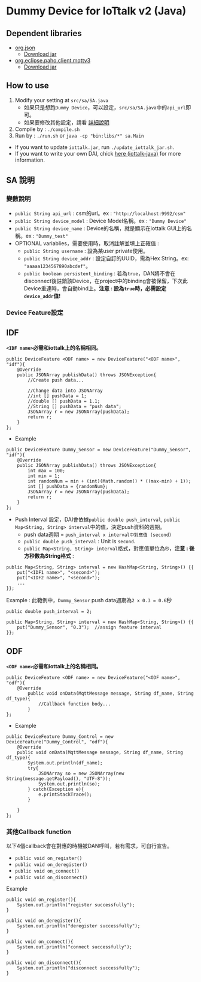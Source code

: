 # Dummy Device for IoTtalk v2 (Java)

## Dependent libraries
* [org.json](https://mvnrepository.com/artifact/org.json/json)
    * [Download jar](https://repo1.maven.org/maven2/org/json/json/20201115/json-20201115.jar)
* [org.eclipse.paho.client.mqttv3](https://mvnrepository.com/artifact/org.eclipse.paho/org.eclipse.paho.client.mqttv3/1.2.5)
    * [Download jar](https://repo.eclipse.org/content/repositories/paho-releases/org/eclipse/paho/org.eclipse.paho.client.mqttv3/1.2.5/org.eclipse.paho.client.mqttv3-1.2.5.jar)

## How to use
1. Modify your setting at `src/sa/SA.java`
    * 如果只是想跑`Dummy Device`，可以設定，`src/sa/SA.java`中的`api_url`即可。
    * 如果要修改其他設定，請看 [詳細說明](#SA-說明)
2. Compile by : `./compile.sh`
3. Run by : `./run.sh` or `java -cp "bin:libs/*" sa.Main`
* If you want to update `iottalk.jar`, run `./update_iottalk_jar.sh`.
* If you want to write your own DAI, chick [here (iottalk-java)](https://github.com/IoTtalk/iottalk-java) for more information.

## SA 說明
### 變數說明
* `public String api_url` : csm的url。ex : `"http://localhost:9992/csm"`
* `public String device_model` : Device Model名稱。ex : `"Dummy Device"`
* `public String device_name` : Device的名稱，就是顯示在iottalk GUI上的名稱。ex : `"Dummy_test"`
* OPTIONAL variablies，需要使用時，取消註解並填上正確值 :
    * `public String username` : 設為某user private使用。
    * `public String device_addr` : 設定自訂的UUID，需為Hex String。ex: `"aaaaa1234567890abcdef"`。
    * `public boolean persistent_binding` : 若為`true`，DAN將不會在disconnect後註銷該Device，在project中的binding會被保留，下次此Device重連時，會自動bind上。**注意 : 設為`true`時，必需設定`device_addr`值!**

### Device Feature設定
IDF
---
**`<IDF name>`必需和iottalk上的名稱相同。**
```java=
public DeviceFeature <ODF name> = new DeviceFeature("<ODF name>", "idf"){
    @Override
    public JSONArray publishData() throws JSONException{
        //Create push data...
        
        //Change data into JSONArray
        //int [] pushData = 1;
        //double [] pushData = 1.1;
        //String [] pushData = "push data";
        JSONArray r = new JSONArray(pushData);
        return r;
    }
};
```
* Example
```java=
public DeviceFeature Dummy_Sensor = new DeviceFeature("Dummy_Sensor", "idf"){
    @Override
    public JSONArray publishData() throws JSONException{
        int max = 100;
        int min = 1;
        int randomNum = min + (int)(Math.random() * ((max-min) + 1));
        int [] pushData = {randomNum};
        JSONArray r = new JSONArray(pushData);
        return r;
    }
};
```

* Push Interval 設定，DAI會依據`public double push_interval`, `public Map<String, String> interval`中的值，決定push資料的週期。
    * push data週期 = `push_interval x interval中對應值 (second)`
    * `public double push_interval` : Unit is `second`.
    * `public Map<String, String> interval`格式，對應值單位為`秒`，**注意 : 後方秒數為String格式** : 
```java=
public Map<String, String> interval = new HashMap<String, String>() {{
    put("<IDF1 name>", "<second>");
    put("<IDF2 name>", "<second>");
    ...
}};
```
Example : 
此範例中，`Dummy_Sensor` push data週期為`2 x 0.3 = 0.6`秒
```java=
public double push_interval = 2;

public Map<String, String> interval = new HashMap<String, String>() {{
    put("Dummy_Sensor", "0.3");  //assign feature interval
}};
```

ODF
---
**`<ODF name>`必需和iottalk上的名稱相同。**
```java=
public DeviceFeature <ODF name> = new DeviceFeature("<ODF name>", "odf"){
    @Override
        public void onData(MqttMessage message, String df_name, String df_type){
            //Callback function body...
        }
};
```
* Example
```java=
public DeviceFeature Dummy_Control = new DeviceFeature("Dummy_Control", "odf"){
    @Override
    public void onData(MqttMessage message, String df_name, String df_type){
        System.out.println(df_name);
        try{
            JSONArray so = new JSONArray(new String(message.getPayload(), "UTF-8"));
            System.out.println(so);
        } catch(Exception e){
            e.printStackTrace();
        }

    }
};
```

### 其他Callback function
以下4個callback會在對應的時機被DAN呼叫，若有需求，可自行宣告。
* `public void on_register()`
* `public void on_deregister()`
* `public void on_connect()`
* `public void on_disconnect()`

Example
```java=
public void on_register(){
    System.out.println("register successfully");
}

public void on_deregister(){
    System.out.println("deregister successfully");
}

public void on_connect(){
    System.out.println("connect successfully");
}

public void on_disconnect(){
    System.out.println("disconnect successfully");
}
```

